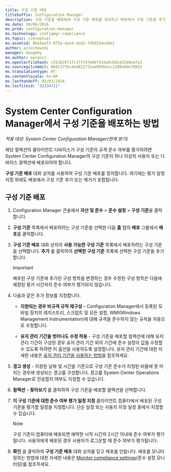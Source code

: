 ```yaml
---
title: 구성 기준 배포
titleSuffix: Configuration Manager
description: 구성 기준을 배포하여 구성 기준 배포를 정의하고 배포에서 구성 기준을 추가하거나 제거합니다.
ms.date: 10/06/2016
ms.prod: configuration-manager
ms.technology: configmgr-compliance
ms.topic: conceptual
ms.assetid: 9be8aaf3-075e-4acd-abd2-7459254e16e2
author: aczechowski
manager: dougeby
ms.author: aaroncz
ms.openlocfilehash: c55382bf1fc377fd7e86f433a0cb92a5240eafa1
ms.sourcegitcommit: 0b0c2735c4ed822731ae069b4cc1380e89e78933
ms.translationtype: HT
ms.contentlocale: ko-KR
ms.lasthandoff: 05/03/2018
ms.locfileid: "32334711"
---
```

# <a name="how-to-deploy-configuration-baselines-in-system-center-configuration-manager"></a>System Center Configuration Manager에서 구성 기준을 배포하는 방법

*적용 대상: System Center Configuration Manager(현재 분기)*

해당 컬렉션의 클라이언트 디바이스가 구성 기준의 규격 준수 여부를 평가하려면 System Center Configuration Manager의 구성 기준이 하나 이상의 사용자 또는 디바이스 컬렉션에 배포되어야 합니다.  

**구성 기준 배포** 대화 상자를 사용하여 구성 기준 배포를 정의합니다. 여기에는 평가 일정 지정 외에도 배포에서 구성 기준 추가 또는 제거가 포함됩니다.  

## <a name="deploy-a-configuration-baseline"></a>구성 기준 배포  

1.  Configuration Manager 콘솔에서 **자산 및 준수** > **준수 설정** > **구성 기준**을 클릭합니다.  

3.  **구성 기준** 목록에서 배포하려는 구성 기준을 선택한 다음 **홈** 탭의 **배포** 그룹에서 **배포**를 클릭합니다.  

4.  **구성 기준 배포** 대화 상자의 **사용 가능한 구성 기준** 목록에서 배포하려는 구성 기준을 선택합니다. **추가** 를 클릭하여 **선택한 구성 기준** 목록에 선택한 구성 기준을 추가합니다.  

    > [!IMPORTANT]  
    >  배포된 구성 기준에 추가된 구성 항목을 변경하는 경우 수정된 구성 항목은 다음에 예정된 평가 시간까지 준수 여부가 평가되지 않습니다.  

5.  다음과 같은 추가 정보를 지정합니다.  

    -   **지원되는 경우 비규격 규칙 재구성** – Configuration Manager에서 등록된 모바일 장치의 레지스트리, 스크립트 및 모든 설정, WMI(Windows Management Instrumentation)에 대해 규격을 준수하지 않는 규칙을 자동으로 수정합니다.  

    -   **유지 관리 기간을 벗어나도 수정 허용** - 구성 기준을 배포할 컬렉션에 대해 유지 관리 기간이 구성된 경우 유지 관리 기간 외의 기간에 준수 설정이 값을 수정할 수 있도록 하려면 이 옵션을 사용하도록 설정합니다. 유지 관리 기간에 대한 자세한 내용은 [유지 관리 기간을 사용하는 방법](/sccm/core/clients/manage/collections/use-maintenance-windows)을 참조하세요.  

6.  **경고 생성** - 지정된 날짜 및 시간을 기준으로 구성 기준 준수가 지정된 비율에 못 미치는 경우에 생성되는 경고를 구성합니다. 경고를 System Center Operations Manager로 전송할지 여부도 지정할 수 있습니다.  

7.  **컬렉션** – **찾아보기** 를 클릭하여 구성 기준을 배포할 컬렉션을 선택합니다.  

8.  **이 구성 기준에 대한 준수 여부 평가 일정 지정** 클라이언트 컴퓨터에서 배포된 구성 기준을 평가할 일정을 지정합니다. 단순 일정 또는 사용자 지정 일정 중에서 지정할 수 있습니다.  

    > [!NOTE]  
    >  구성 기준이 컴퓨터에 배포되면 예약한 시작 시간의 2시간 이내에 준수 여부가 평가됩니다. 사용자에게 배포된 경우 사용자가 로그온할 때 준수 여부가 평가됩니다.  

9. **확인** 을 클릭하여 **구성 기준 배포** 대화 상자를 닫고 배포를 만듭니다. 배포를 모니터링하는 방법에 대한 자세한 내용은 [Monitor compliance settings](/sccm/compliance/deploy-use/monitor-compliance-settings)(준수 설정 모니터링)를 참조하세요.  

